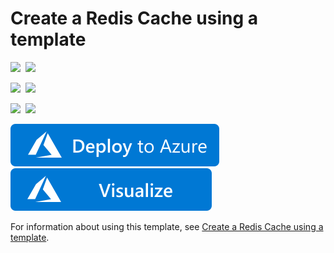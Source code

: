 # Create a Redis Cache using a template

<IMG SRC="https://azurequickstartsservice.blob.core.windows.net/badges/101-redis-cache/PublicLastTestDate.svg" />&nbsp;
<IMG SRC="https://azurequickstartsservice.blob.core.windows.net/badges/101-redis-cache/PublicDeployment.svg" />&nbsp;

<IMG SRC="https://azurequickstartsservice.blob.core.windows.net/badges/101-redis-cache/FairfaxLastTestDate.svg" />&nbsp;
<IMG SRC="https://azurequickstartsservice.blob.core.windows.net/badges/101-redis-cache/FairfaxDeployment.svg" />&nbsp;

<IMG SRC="https://azurequickstartsservice.blob.core.windows.net/badges/101-redis-cache/BestPracticeResult.svg" />&nbsp;
<IMG SRC="https://azurequickstartsservice.blob.core.windows.net/badges/101-redis-cache/CredScanResult.svg" />&nbsp;

<a href="https://portal.azure.com/#create/Microsoft.Template/uri/https%3A%2F%2Fraw.githubusercontent.com%2Fazure%2Fazure-quickstart-templates%2Fmaster%2F101-redis-cache%2Fazuredeploy.json" target="_blank">
    <img src="https://raw.githubusercontent.com/Azure/azure-quickstart-templates/master/1-CONTRIBUTION-GUIDE/images/deploytoazure.svg?sanitize=true"/>
</a>
<a href="http://armviz.io/#/?load=https%3A%2F%2Fraw.githubusercontent.com%2FAzure%2Fazure-quickstart-templates%2Fmaster%2F101-redis-cache%2Fazuredeploy.json" target="_blank">
    <img src="https://raw.githubusercontent.com/Azure/azure-quickstart-templates/master/1-CONTRIBUTION-GUIDE/images/visualizebutton.svg?sanitize=true"/>
</a>

For information about using this template, see [Create a Redis Cache using a template](https://azure.microsoft.com/en-us/documentation/articles/cache-redis-cache-arm-provision/).

